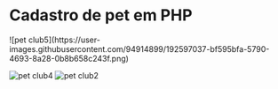 <h1>Cadastro de pet em PHP </h1>
![pet club5](https://user-images.githubusercontent.com/94914899/192597037-bf595bfa-5790-4693-8a28-0b8b658c243f.png)

![pet club4](https://user-images.githubusercontent.com/94914899/192597361-017d2150-8ad2-4e3f-b1a9-ab951518f5e3.png)
![pet club2](https://user-images.githubusercontent.com/94914899/192597527-57c35ac9-caa6-4f2a-a007-7de65fddd334.png)
